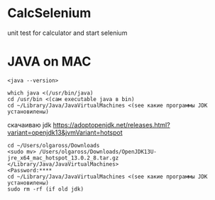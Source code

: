 # CalcSelenium
unit test for calculator and start selenium
# JAVA on MAC
```
<java --version>
```
```
which java <(/usr/bin/java)
cd /usr/bin <(сам executable java в bin)
cd ~/Library/Java/JavaVirtualMachines <(see какие программы JDK установилены)
```
скачаиваю jdk https://adoptopenjdk.net/releases.html?variant=openjdk13&jvmVariant=hotspot
```
cd ~/Users/olgaross/Downloads
<sudo mv> /Users/olgaross/Downloads/OpenJDK13U-jre_x64_mac_hotspot_13.0.2_8.tar.gz </Library/Java/JavaVirtualMachines>
<Password:****
cd ~/Library/Java/JavaVirtualMachines <(see какие программы JDK установилены)
sudo rm -rf (if old jdk)
```
